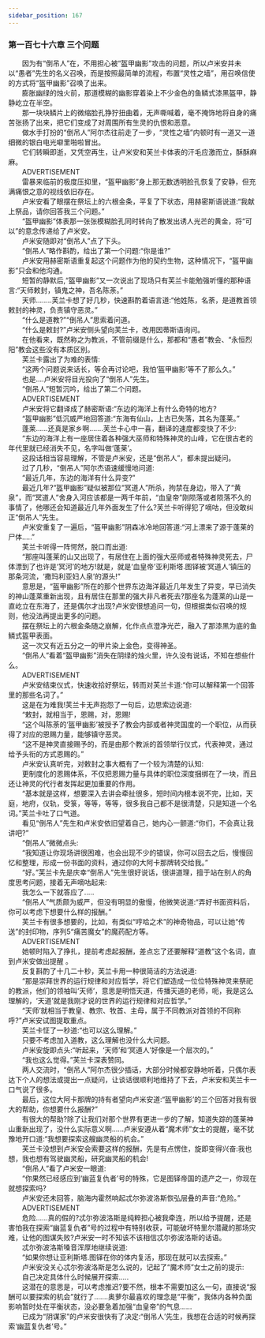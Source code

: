 ```yaml
---
sidebar_position: 167
---
```

### 第一百七十六章 三个问题  


　　因为有“倒吊人”在，不用担心被“盔甲幽影”攻击的问题，所以卢米安并未以“愚者”先生的名义召唤，而是按照最简单的流程，布置“灵性之墙”，用召唤信使的方式将“盔甲幽影”召唤了出来。  
　　膨胀幽绿的烛火前，那道模糊的幽影穿着染上不少金色的鱼鳞式漆黑盔甲，静静屹立在半空。  
　　那一块块鳞片上的微缩脸孔狰狞扭曲着，无声嘶喊着，毫不掩饰地将自身的痛苦张扬了出来，把它们变成了对周围所有生灵的仇恨和恶意。  
　　做水手打扮的“倒吊人”阿尔杰往前走了一步，“灵性之墙”内顿时有一道又一道细微的银白电光噼里啪啦冒出。  
　　它们转瞬即逝，又凭空再生，让卢米安和芙兰卡体表的汗毛应激而立，酥酥麻麻。  
　　ADVERTISEMENT  
　　雷暴来临前的极度压抑里，“盔甲幽影”身上那无数透明脸孔恢复了安静，但充满痛恨之意的视线依旧存在。  
　　卢米安看了眼摆在祭坛上的六根金条，平复了下状态，用赫密斯语说道:“我献上祭品，请你回答我三个问题。”  
　　“盔甲幽影”体表那一张张模糊脸孔同时转向了散发出诱人光芒的黄金，将“可以”的意念传递给了卢米安。  
　　卢米安随即对“倒吊人”点了下头。  
　　“倒吊人”略作斟酌，给出了第一个问题:“你是谁?”  
　　卢米安用赫密斯语重复起这个问题作为他的契约生物，这种情况下，“盔甲幽影”只会和他沟通。  
　　短暂的静默后,“盔甲幽影”又一次说出了现场只有芙兰卡能勉强听懂的那种语言:“天师敕封，镇鬼之神，吾名陈荼。”  
　　天师.…….芙兰卡想了好几秒，快速斟酌着语言道:“他姓陈，名荼，是道教首领敕封的神灵，负责镇守恶灵。”  
　　“什么是道教?”“倒吊人”思索着问道。  
　　“什么是敕封?”卢米安侧头望向芙兰卡，改用因蒂斯语询问。  
　　在他看来，既然称之为教派，不管前缀是什么，那都和“愚者”教会、“永恒烈阳”教会这些没有本质区别。  
　　芙兰卡露出了为难的表情:  
　　“这两个问题说来话长，等会再讨论吧，我怕‘盔甲幽影’等不了那么久。”  
　　也是....卢米安将目光投向了“倒吊人”先生。  
　　“倒吊人”短暂沉吟，给出了第二个问题。  
　　ADVERTISEMENT  
　　卢米安将它翻译成了赫密斯语:“东边的海洋上有什么奇特的地方?  
　　“盔甲幽影”低沉威严地回答道:“东海有仙山，上古已失落，其名为蓬莱。”  
　　蓬莱……还真是家乡啊…….芙兰卡心中一喜，翻译的速度都变快了不少:  
　　“东边的海洋上有一座居住着各种强大巫师和特殊神灵的山峰，它在很古老的年代里就已经消失不见，名字叫做‘蓬莱’。  
　　这段话相当容易理解，不管是卢米安，还是“倒吊人”，都未提出疑问。  
　　过了几秒，“倒吊人”阿尔杰语速缓慢地问道:  
　　“最近几年，东边的海洋有什么异变?”  
　　最近几年?“盔甲幽影”疑似被那位“冥道人”所杀，拘禁在身边，带入了“黄泉”，而“冥道人”舍身入河应该都是一两千年前，“血皇帝”刚陨落或者陨落不久的事情了，他哪还会知道最近几年外面发生了什么?芙兰卡听得犯了嘀咕，但没敢纠正“倒吊人”先生。  
　　卢米安重复了一遍后，“盔甲幽影”阴森冰冷地回答道:“河上漂来了源于蓬莱的尸体.....”  
　　芙兰卡听得一阵愕然，脱口而出道:  
　　“那座叫蓬莱的山又出现了，有居住在上面的强大巫师或者特殊神灵死去，尸体漂到了也许是‘冥河’的地方!就是，就是‘血皇帝’亚利斯塔.图铎被‘冥道人’镇压的那条河流，‘撒玛利亚妇人泉’的源头!”  
　　意思是，“盔甲幽影”所在的那个世界东边海洋最近几年发生了异变，早已消失的神山蓬莱重新出现，且有居住在那里的强大非凡者死去?那座名为蓬莱的山是一直屹立在东海了，还是偶尔才出现?卢米安很想追问一句，但根据类似召唤的规则，他没法再提出更多的问题。  
　　摆在祭坛上的六根金条随之崩解，化作点点澄净光芒，融入了那漆黑为底的鱼鳞式盔甲表面。  
　　这一次又有近五分之一的甲片染上金色，变得神圣。  
　　“倒吊人”看着“盔甲幽影”消失在阴绿的烛火里，许久没有说话，不知在想些什么。  
　　ADVERTISEMENT  
　　卢米安结束仪式，快速收拾好祭坛，转而对芙兰卡道:“你可以解释第一个回答里的那些名词了。”  
　　这是在为难我!芙兰卡无声抱怨了一句后，边思索边说道:  
　　“敕封，就相当于，恩赐，对，恩赐!  
　　“这个叫陈荼的‘盔甲幽影’被授予了教会内部或者神灵国度的一个职位，从而获得了对应的恩赐力量，能够镇守恶灵。  
　　“这不是神灵直接赐予的，而是由那个教派的首领举行仪式，代表神灵，通过给予头衔的方式恩赐的。”  
　　卢米安认真听完，对敕封之事大概有了一个较为清楚的认知:  
　　更制度化的恩赐体系，不仅把恩赐力量与具体的职位深度捆绑在了一块，而且还让神灵的代行者发挥起更加重要的作用。  
　　“基本就是这样，想要深入去讲会牵扯很多，短时间内根本说不完，比如，天庭，地府，仪轨，受箓，等等，等等，很多我自己都不是很清楚，只是知道一个名词。”芙兰卡吐了口气道。  
　　看见“倒吊人”先生和卢米安依旧望着自己，她内心一颤道:“你们，不会真让我讲吧?”  
　　“倒吊人”微微点头:  
　　“我知道让你现场讲很困难，也会出现不少的错误，你可以回去之后，慢慢回忆和整理，形成一份书面的资料，通过你的大阿卡那牌转交给我。”  
　　“好。”芙兰卡先是庆幸“倒吊人”先生很好说话，很讲道理，擅于站在别人的角度思考问题，接着无声嘀咕起来:  
　　我怎么一下就答应了…..  
　　“倒吊人”气质颇为威严，但没有明显的傲慢，他微笑说道:“弄好书面资料后，你可以考虑下想要什么样的报酬。”  
　　芙兰卡有很多想要的，比如，有类似“哼哈之术”的神奇物品，可以让她“传送”的封印物，序列5“痛苦魔女”的魔药配方等。  
　　ADVERTISEMENT  
　　她顿时陷入了挣扎，提前考虑起报酬，差点忘了还要解释“道教”这个名词，直到卢米安做出提醒 。  
　　反复斟酌了十几二十秒，芙兰卡用一种很简洁的方法说道:  
　　“那是崇拜世界的运行规律和对应哲学，将它们塑造成一位位特殊神灵来祭祀的教派，他们的领袖叫‘天师’，意思是明悟天道，传播天道的老师，呃，我是这么理解的，‘天道’就是我刚才说的世界的运行规律和对应哲学。”  
　　“天师’就相当于教皇、教宗、牧首、主母，属于不同教派对首领的不同称呼?”卢米安试图提取重点。  
　　芙兰卡怔了一秒道:“也可以这么理解。”  
　　只要不考虑加入道教，这么理解也没什么大问题。  
　　卢米安旋即点头:“听起来，‘天师’和‘冥道人’好像是一个层次的。”  
　　“我也这么觉得。”芙兰卡深表赞同。  
　　两人交流时，“倒吊人”阿尔杰很少插话，大部分时候都安静地听着，只偶尔表达下个人的想法或提出一点疑问，让谈话很顺利地维持了下去，卢米安和芙兰卡一口气说了很多。  
　　最后，这位大阿卡那牌的持有者望向卢米安道:“盔甲幽影’的三个回答对我有很大的帮助，你想要什么报酬?”  
　　有很大的帮助?除了让我们对那个世界有更进一步的了解，知道失踪的蓬莱神山重新出现了，没什么实际意义啊......卢米安遵从着“魔术师”女士的提醒，毫不犹豫地开口道:“我想要探索这艘幽灵船的机会。”  
　　芙兰卡没想到卢米安会索要这样的报酬，先是有点愣住，旋即变得兴奋:我也想，我也想有驾驶幽灵船，研究幽灵船的机会!  
　　“倒吊人”看了卢米安一眼道:  
　　“你果然已经感应到‘幽蓝复仇者’号的特殊，它是图铎帝国的遗产之一，你现在就想探索吗?  
　　卢米安还未回答，脑海内霍然响起忒尔弥波洛斯恢弘层叠的声音:“危险。”  
　　ADVERTISEMENT  
　　危险...…真的假的?忒尔弥波洛斯是纯粹担心被我牵连，所以给予提醒，还是害怕我在探索“幽蓝复仇者”号的过程中有特别收获，可能破坏特里尔潜藏的那场灾难，让他的图谋失败?卢米安一时不知该不该相信忒尔弥波洛斯的话语。  
　　忒尔弥波洛斯嗓音浑厚地继续说道:  
　　“如果你想让亚利斯塔.图铎在你的体内复活，那现在就可以去探索。”  
　　卢米安没关心忒尔弥波洛斯是怎么说的，记起了“魔术师”女士之前的提示:  
　　自己决定具体什么时候展开探索.....  
　　这潜在的意思是，可以考虑推迟?要不然，根本不需要加这么一句，直接说“报酬可以要探索的机会”就行了…….奥萝尔最喜欢的理念是“平衡”，我体内各种负面影响暂时处在平衡状态，没必要急着加强“血皇帝”的气息……  
　　已成为“阴谋家”的卢米安很快有了决定:“倒吊人’先生，我想在合适的时候再探索‘幽蓝复仇者’号。”  
